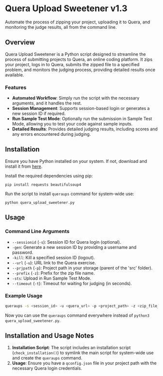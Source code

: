 # Quera Upload Sweetener v1.3

Automate the process of zipping your project, uploading it to Quera, and monitoring the judge results, all from the command line.

## Overview

Quera Upload Sweetener is a Python script designed to streamline the process of submitting projects to Quera, an online coding platform. It zips your project, logs in to Quera, submits the zipped file to a specified problem, and monitors the judging process, providing detailed results once available.

### Features

- **Automated Workflow**: Simply run the script with the necessary arguments, and it handles the rest.
- **Session Management**: Supports session-based login or generates a new session ID if required.
- **Run Sample Test Mode**: Optionally run the submission in Sample Test Mode, allowing you to test your code against sample inputs.
- **Detailed Results**: Provides detailed judging results, including scores and any errors encountered during judging.

## Installation

Ensure you have Python installed on your system. If not, download and install it from [here](https://www.python.org/downloads/).

Install the required dependencies using pip:

```
pip install requests beautifulsoup4
```

Run the script to install `queraups` command for system-wide use:

```
python quera_upload_sweetener.py
```

## Usage

### Command Line Arguments

- `--sessionid` (`-s`): Session ID for Quera login (optional).
- `-gen`: Generate a new session ID by providing a username and password.
- `-kill`: Kill a specified session ID (logout).
- `--url` (`-u`): URL link to the Quera exercise.
- `--prjpath` (`-p`): Project path in your storage (parent of the 'src' folder).
- `--prefix` (`-z`): Prefix for the zip file name.
- `-sts`: Upload in Run Sample Test Mode.
- `--timeout` (`-t`): Timeout for waiting for judging (in seconds).

### Example Usage

```bash
queraups -s <session_id> -u <quera_url> -p <project_path> -z <zip_file_prefix> -t <timeout_seconds>
```

Now you can use the `queraups` command everywhere instead of `python3 quera_upload_sweetener.py`.

## Installation and Usage Notes

1. **Installation Script**: The script includes an installation script (`check_installation()`) to symlink the main script for system-wide use and create the `queraups` command.
2. **Usage**: Ensure you have a `qconfig.json` file in your project path with the necessary Quera login credentials.
